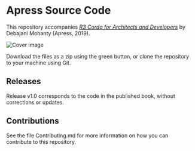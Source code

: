 # Apress Source Code

This repository accompanies [*R3 Corda for Architects and Developers*](https://www.apress.com/9781484245316.jpg) by Debajani Mohanty (Apress, 2019).

[comment]: #cover
![Cover image](9781484245316.jpg.jpg)

Download the files as a zip using the green button, or clone the repository to your machine using Git.

## Releases

Release v1.0 corresponds to the code in the published book, without corrections or updates.

## Contributions

See the file Contributing.md for more information on how you can contribute to this repository.